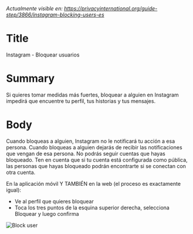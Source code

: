 *Actualmente visible en: https://privacyinternational.org/guide-step/3866/instagram-blocking-users-es*

# Title

Instagram - Bloquear usuarios

# Summary

Si quieres tomar medidas más fuertes, bloquear a alguien en Instagram impedirá que encuentre tu perfil, tus historias y tus mensajes.


# Body

 Cuando bloqueas a alguien, Instagram no le notificará tu acción a esa persona. Cuando bloqueas a alguien dejarás de recibir las notificaciones que vengan de esa persona. No podrás seguir cuentas que hayas bloqueado. Ten en cuenta que si tu cuenta está configurada como pública, las personas que hayas bloqueado podrán encontrarte si se conectan con otra cuenta.

En la aplicación móvil Y TAMBIÉN en la web (el proceso es exactamente igual):

  *  Ve al perfil que quieres bloquear
  * Toca los tres puntos de la esquina superior derecha, selecciona Bloquear y luego confirma




![Block user](../images/Instagram/instagram-block-1.PNG?raw=true)
 
